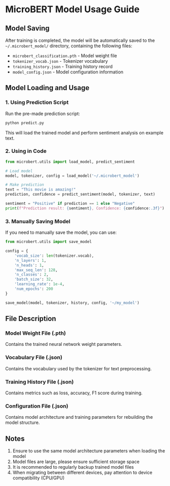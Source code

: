 # MicroBERT Model Usage Guide

## Model Saving

After training is completed, the model will be automatically saved to the `~/.microbert_model/` directory, containing the following files:

- `microbert_classification.pth` - Model weight file
- `tokenizer_vocab.json` - Tokenizer vocabulary
- `training_history.json` - Training history record
- `model_config.json` - Model configuration information

## Model Loading and Usage

### 1. Using Prediction Script

Run the pre-made prediction script:

```bash
python predict.py
```

This will load the trained model and perform sentiment analysis on example text.

### 2. Using in Code

```python
from microbert.utils import load_model, predict_sentiment

# Load model
model, tokenizer, config = load_model('~/.microbert_model')

# Make prediction
text = "This movie is amazing!"
prediction, confidence = predict_sentiment(model, tokenizer, text)

sentiment = "Positive" if prediction == 1 else "Negative"
print(f"Prediction result: {sentiment}, Confidence: {confidence:.3f}")
```

### 3. Manually Saving Model

If you need to manually save the model, you can use:

```python
from microbert.utils import save_model

config = {
    'vocab_size': len(tokenizer.vocab),
    'n_layers': 1,
    'n_heads': 1,
    'max_seq_len': 128,
    'n_classes': 2,
    'batch_size': 32,
    'learning_rate': 1e-4,
    'num_epochs': 200
}

save_model(model, tokenizer, history, config, '~/my_model')
```

## File Description

### Model Weight File (.pth)
Contains the trained neural network weight parameters.

### Vocabulary File (.json)
Contains the vocabulary used by the tokenizer for text preprocessing.

### Training History File (.json)
Contains metrics such as loss, accuracy, F1 score during training.

### Configuration File (.json)
Contains model architecture and training parameters for rebuilding the model structure.

## Notes

1. Ensure to use the same model architecture parameters when loading the model
2. Model files are large, please ensure sufficient storage space
3. It is recommended to regularly backup trained model files
4. When migrating between different devices, pay attention to device compatibility (CPU/GPU) 